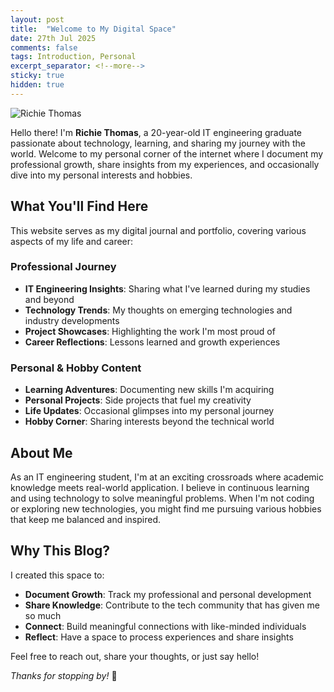 ```yaml
---
layout: post
title:  "Welcome to My Digital Space"
date: 27th Jul 2025
comments: false
tags: Introduction, Personal
excerpt_separator: <!--more-->
sticky: true
hidden: true
---
```

![Richie Thomas](/blog/assets/images/richie.png)

Hello there! I'm **Richie Thomas**, a 20-year-old IT engineering graduate passionate about technology, learning, and sharing my journey with the world. Welcome to my personal corner of the internet where I document my professional growth, share insights from my experiences, and occasionally dive into my personal interests and hobbies.

<!--more-->
## What You'll Find Here

This website serves as my digital journal and portfolio, covering various aspects of my life and career:

### Professional Journey
- **IT Engineering Insights**: Sharing what I've learned during my studies and beyond
- **Technology Trends**: My thoughts on emerging technologies and industry developments
- **Project Showcases**: Highlighting the work I'm most proud of
- **Career Reflections**: Lessons learned and growth experiences

### Personal & Hobby Content
- **Learning Adventures**: Documenting new skills I'm acquiring
- **Personal Projects**: Side projects that fuel my creativity
- **Life Updates**: Occasional glimpses into my personal journey
- **Hobby Corner**: Sharing interests beyond the technical world

## About Me

As an IT engineering student, I'm at an exciting crossroads where academic knowledge meets real-world application. I believe in continuous learning and using technology to solve meaningful problems. When I'm not coding or exploring new technologies, you might find me pursuing various hobbies that keep me balanced and inspired.

## Why This Blog?

I created this space to:
- **Document Growth**: Track my professional and personal development
- **Share Knowledge**: Contribute to the tech community that has given me so much
- **Connect**: Build meaningful connections with like-minded individuals
- **Reflect**: Have a space to process experiences and share insights

Feel free to reach out, share your thoughts, or just say hello!

*Thanks for stopping by!* 🚀
